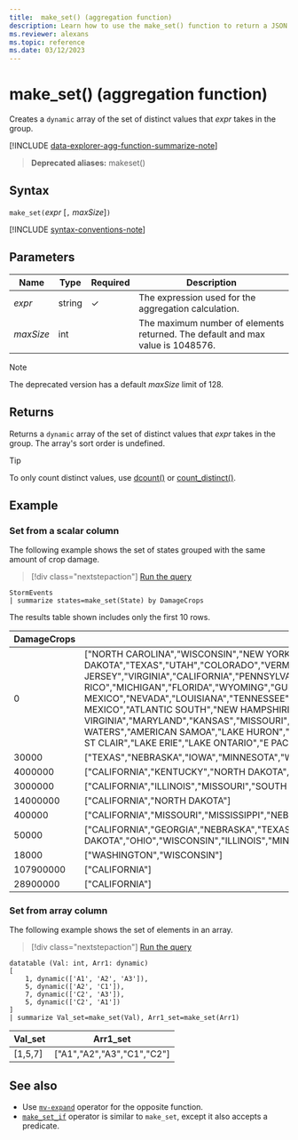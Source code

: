 ```yaml
---
title:  make_set() (aggregation function)
description: Learn how to use the make_set() function to return a JSON array of the distinct values that the expression takes in the group. 
ms.reviewer: alexans
ms.topic: reference
ms.date: 03/12/2023
---
```

# make_set() (aggregation function)

Creates a `dynamic` array of the set of distinct values that *expr* takes in the group.

[!INCLUDE [data-explorer-agg-function-summarize-note](../../includes/data-explorer-agg-function-summarize-note.md)]

> **Deprecated aliases:** makeset()

## Syntax

 `make_set(`*expr* [`,` *maxSize*]`)`

[!INCLUDE [syntax-conventions-note](../../includes/syntax-conventions-note.md)]

## Parameters

| Name | Type | Required | Description |
|--|--|--|--|
| *expr* | string | &check; | The expression used for the aggregation calculation. |
| *maxSize* | int |  | The maximum number of elements returned. The default and max value is 1048576. |

> [!NOTE]
> The deprecated version has a default *maxSize* limit of 128.

## Returns

Returns a `dynamic` array of the set of distinct values that *expr* takes in the group.
The array's sort order is undefined.

> [!TIP]
> To only count distinct values, use [dcount()](dcount-aggfunction.md) or [count_distinct()](count-distinct-aggfunction.md).

## Example

### Set from a scalar column

The following example shows the set of states grouped with the same amount of crop damage.

> [!div class="nextstepaction"]
> <a href="https://dataexplorer.azure.com/clusters/help/databases/Samples?query=H4sIAAAAAAAAAwsuyS/KdS1LzSspVuDlqlEoLs3NTSzKrEpVKC5JLEktts1NzE6NL04t0QgG8TUVkioVXBJzE9NTnYvyC4oBmxrbeD8AAAA=" target="_blank">Run the query</a>

```kusto
StormEvents 
| summarize states=make_set(State) by DamageCrops
```

The results table shown includes only the first 10 rows.

| DamageCrops | states |
|--|--|
| 0 | ["NORTH CAROLINA","WISCONSIN","NEW YORK","ALASKA","DELAWARE","OKLAHOMA","INDIANA","ILLINOIS","MINNESOTA","SOUTH DAKOTA","TEXAS","UTAH","COLORADO","VERMONT","NEW JERSEY","VIRGINIA","CALIFORNIA","PENNSYLVANIA","MONTANA","WASHINGTON","OREGON","HAWAII","IDAHO","PUERTO RICO","MICHIGAN","FLORIDA","WYOMING","GULF OF MEXICO","NEVADA","LOUISIANA","TENNESSEE","KENTUCKY","MISSISSIPPI","ALABAMA","GEORGIA","SOUTH CAROLINA","OHIO","NEW MEXICO","ATLANTIC SOUTH","NEW HAMPSHIRE","ATLANTIC NORTH","NORTH DAKOTA","IOWA","NEBRASKA","WEST VIRGINIA","MARYLAND","KANSAS","MISSOURI","ARKANSAS","ARIZONA","MASSACHUSETTS","MAINE","CONNECTICUT","GUAM","HAWAII WATERS","AMERICAN SAMOA","LAKE HURON","DISTRICT OF COLUMBIA","RHODE ISLAND","LAKE MICHIGAN","LAKE SUPERIOR","LAKE ST CLAIR","LAKE ERIE","LAKE ONTARIO","E PACIFIC","GULF OF ALASKA"] |
| 30000 | ["TEXAS","NEBRASKA","IOWA","MINNESOTA","WISCONSIN"] |
| 4000000 | ["CALIFORNIA","KENTUCKY","NORTH DAKOTA","WISCONSIN","VIRGINIA"] |
| 3000000 | ["CALIFORNIA","ILLINOIS","MISSOURI","SOUTH CAROLINA","NORTH CAROLINA","MISSISSIPPI","NORTH DAKOTA","OHIO"] |
| 14000000 | ["CALIFORNIA","NORTH DAKOTA"] |
| 400000 | ["CALIFORNIA","MISSOURI","MISSISSIPPI","NEBRASKA","WISCONSIN","NORTH DAKOTA"] |
| 50000 | ["CALIFORNIA","GEORGIA","NEBRASKA","TEXAS","WEST VIRGINIA","KANSAS","MISSOURI","MISSISSIPPI","NEW MEXICO","IOWA","NORTH DAKOTA","OHIO","WISCONSIN","ILLINOIS","MINNESOTA","KENTUCKY"] |
| 18000 | ["WASHINGTON","WISCONSIN"] |
| 107900000 | ["CALIFORNIA"] |
| 28900000 | ["CALIFORNIA"] |

### Set from array column

The following example shows the set of elements in an array.

> [!div class="nextstepaction"]
> <a href="https://dataexplorer.azure.com/clusters/help/databases/Samples?query=H4sIAAAAAAAAA0tJLAHCpJxUBY2wxBwrhcy8Eh0Fx6IiQyuFlMq8xNzMZE2uaC4FIDDUgYloRKs7GqrrKKg7GoFJY/VYTR0FsCJTFEVgaWdDkDRY1hxZ1hlJM6ZeqCxIL1esAleNQnFpbm5iUWZVqgLQnfHFqSW2uYnZqSAGyOGaEEejioNENAHdRSJ74QAAAA==" target="_blank">Run the query</a>

```kusto
datatable (Val: int, Arr1: dynamic)
[
    1, dynamic(['A1', 'A2', 'A3']), 
    5, dynamic(['A2', 'C1']),
    7, dynamic(['C2', 'A3']),
    5, dynamic(['C2', 'A1'])
] 
| summarize Val_set=make_set(Val), Arr1_set=make_set(Arr1)
```

| Val_set | Arr1_set |
|--|--|
| [1,5,7] | ["A1","A2","A3","C1","C2"] |

## See also

* Use [`mv-expand`](./mvexpandoperator.md) operator for the opposite function.
* [`make_set_if`](./makesetif-aggfunction.md) operator is similar to `make_set`, except it also accepts a predicate.
